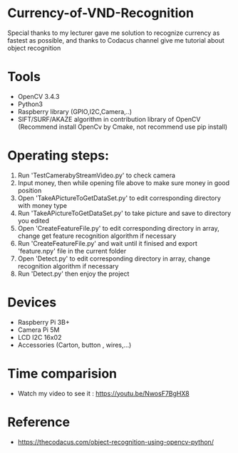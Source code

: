 # Currency-of-VND-Recognition
Special thanks to my lecturer gave me solution to recognize currency as fastest as possible, and thanks to Codacus channel give me tutorial about object recognition

# Tools
  - OpenCV 3.4.3
  - Python3
  - Raspberry library (GPIO,I2C,Camera,..)
  - SIFT/SURF/AKAZE algorithm in contribution library of OpenCV (Recommend install OpenCv by Cmake, not recommend use pip install)
  
# Operating steps:
  1. Run 'TestCamerabyStreamVideo.py' to check camera 
  2. Input money, then while opening file above to make sure money in good position
  3. Open 'TakeAPictureToGetDataSet.py' to edit corresponding directory with money type
  4. Run 'TakeAPictureToGetDataSet.py' to take picture and save to directory you edited
  5. Open 'CreateFeatureFile.py' to edit corresponding directory in array, change get feature recognition algorithm if necessary
  6. Run 'CreateFeatureFile.py' and wait until it finised and export 'feature.npy' file in the current folder
  7. Open 'Detect.py' to edit corresponding directory in array, change recognition algorithm if necessary
  8. Run 'Detect.py' then enjoy the project

# Devices
  - Raspberry Pi 3B+
  - Camera Pi 5M
  - LCD I2C 16x02
  - Accessories (Carton, button , wires,…)

# Time comparision
  - Watch my video to see it : https://youtu.be/NwosF7BgHX8

# Reference 
  - https://thecodacus.com/object-recognition-using-opencv-python/
